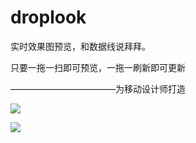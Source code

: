 droplook
========

实时效果图预览，和数据线说拜拜。

只要一拖一扫即可预览，一拖一刷新即可更新

————————————为移动设计师打造

![](http://zhongsir.qiniudn.com/2014-6-8/20140608231238.jpg)

![](http://zhongsir.qiniudn.com/2014-6-8/20140608231249.jpg)


